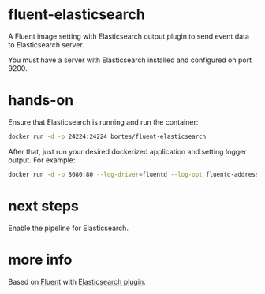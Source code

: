 # fluent-elasticsearch
A Fluent image setting with Elasticsearch output plugin to send event data to Elasticsearch server.

You must have a server with Elasticsearch installed and configured on port 9200.

# hands-on
Ensure that Elasticsearch is running and run the container:

```bash
docker run -d -p 24224:24224 bortes/fluent-elasticsearch
```

After that, just run your desired dockerized application and setting logger output. For example:

```bash
docker run -d -p 8080:80 --log-driver=fluentd --log-opt fluentd-address=localhost:24224 tutum/hello-world
```

# next steps
Enable the pipeline for Elasticsearch.

# more info
Based on [Fluent](https://docs.fluentd.org/v1.0/articles/config-file) with [Elasticsearch plugin](https://github.com/uken/fluent-plugin-elasticsearch).
